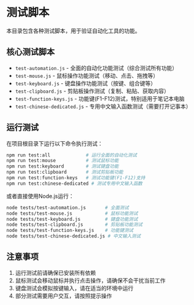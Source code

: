# 测试脚本

本目录包含各种测试脚本，用于验证自动化工具的功能。

## 核心测试脚本

- `test-automation.js` - 全面的自动化功能测试（综合测试所有功能）
- `test-mouse.js` - 鼠标操作功能测试（移动、点击、拖拽等）
- `test-keyboard.js` - 键盘操作功能测试（按键、组合键等）
- `test-clipboard.js` - 剪贴板操作测试（复制、粘贴、获取内容）
- `test-function-keys.js` - 功能键(F1-F12)测试，特别适用于笔记本电脑
- `test-chinese-dedicated.js` - 专用中文输入函数测试（需要打开记事本）

## 运行测试

在项目根目录下运行以下命令执行测试：

```bash
npm run test:all             # 运行全面的自动化测试
npm run test:mouse           # 测试鼠标功能
npm run test:keyboard        # 测试键盘功能
npm run test:clipboard       # 测试剪贴板功能
npm run test:function-keys   # 测试功能键(F1-F12)支持
npm run test:chinese-dedicated # 测试专用中文输入函数
```

或者直接使用Node.js运行：

```bash
node tests/test-automation.js       # 全面测试
node tests/test-mouse.js            # 鼠标功能测试
node tests/test-keyboard.js         # 键盘功能测试
node tests/test-clipboard.js        # 剪贴板功能测试
node tests/test-function-keys.js    # 功能键测试
node tests/test-chinese-dedicated.js # 中文输入测试
```

## 注意事项

1. 运行测试前请确保已安装所有依赖
2. 鼠标测试会移动鼠标并执行点击操作，请确保不会干扰当前工作
3. 键盘测试会模拟按键输入，请在适当的环境中运行
4. 部分测试需要用户交互，请按照提示操作 